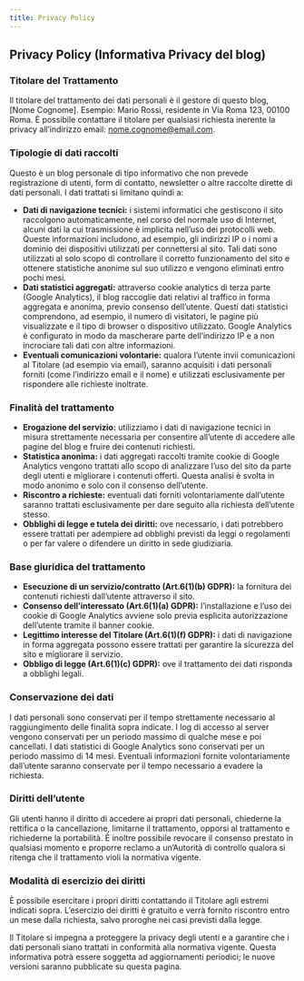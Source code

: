 ```yaml
---
title: Privacy Policy
---
```


## Privacy Policy (Informativa Privacy del blog)

### Titolare del Trattamento

Il titolare del trattamento dei dati personali è il gestore di questo blog, [Nome Cognome]. Esempio: Mario Rossi, residente in Via Roma 123, 00100 Roma. È possibile contattare il titolare per qualsiasi richiesta inerente la privacy all’indirizzo email: nome.cognome@email.com.

### Tipologie di dati raccolti

Questo è un blog personale di tipo informativo che non prevede registrazione di utenti, form di contatto, newsletter o altre raccolte dirette di dati personali. I dati trattati si limitano quindi a:

- **Dati di navigazione tecnici:** i sistemi informatici che gestiscono il sito raccolgono automaticamente, nel corso del normale uso di Internet, alcuni dati la cui trasmissione è implicita nell’uso dei protocolli web. Queste informazioni includono, ad esempio, gli indirizzi IP o i nomi a dominio dei dispositivi utilizzati per connettersi al sito. Tali dati sono utilizzati al solo scopo di controllare il corretto funzionamento del sito e ottenere statistiche anonime sul suo utilizzo e vengono eliminati entro pochi mesi.
- **Dati statistici aggregati:** attraverso cookie analytics di terza parte (Google Analytics), il blog raccoglie dati relativi al traffico in forma aggregata e anonima, previo consenso dell’utente. Questi dati statistici comprendono, ad esempio, il numero di visitatori, le pagine più visualizzate e il tipo di browser o dispositivo utilizzato. Google Analytics è configurato in modo da mascherare parte dell’indirizzo IP e a non incrociare tali dati con altre informazioni.
- **Eventuali comunicazioni volontarie:** qualora l’utente invii comunicazioni al Titolare (ad esempio via email), saranno acquisiti i dati personali forniti (come l’indirizzo email e il nome) e utilizzati esclusivamente per rispondere alle richieste inoltrate.

### Finalità del trattamento

- **Erogazione del servizio:** utilizziamo i dati di navigazione tecnici in misura strettamente necessaria per consentire all’utente di accedere alle pagine del blog e fruire dei contenuti richiesti.
- **Statistica anonima:** i dati aggregati raccolti tramite cookie di Google Analytics vengono trattati allo scopo di analizzare l’uso del sito da parte degli utenti e migliorare i contenuti offerti. Questa analisi è svolta in modo anonimo e solo con il consenso dell’utente.
- **Riscontro a richieste:** eventuali dati forniti volontariamente dall’utente saranno trattati esclusivamente per dare seguito alla richiesta dell’utente stesso.
- **Obblighi di legge e tutela dei diritti:** ove necessario, i dati potrebbero essere trattati per adempiere ad obblighi previsti da leggi o regolamenti o per far valere o difendere un diritto in sede giudiziaria.

### Base giuridica del trattamento

- **Esecuzione di un servizio/contratto (Art.6(1)(b) GDPR):** la fornitura dei contenuti richiesti dall’utente attraverso il sito.
- **Consenso dell’interessato (Art.6(1)(a) GDPR):** l’installazione e l’uso dei cookie di Google Analytics avviene solo previa esplicita autorizzazione dell’utente tramite il banner cookie.
- **Legittimo interesse del Titolare (Art.6(1)(f) GDPR):** i dati di navigazione in forma aggregata possono essere trattati per garantire la sicurezza del sito e migliorare il servizio.
- **Obbligo di legge (Art.6(1)(c) GDPR):** ove il trattamento dei dati risponda a obblighi legali.

### Conservazione dei dati

I dati personali sono conservati per il tempo strettamente necessario al raggiungimento delle finalità sopra indicate. I log di accesso al server vengono conservati per un periodo massimo di qualche mese e poi cancellati. I dati statistici di Google Analytics sono conservati per un periodo massimo di 14 mesi. Eventuali informazioni fornite volontariamente dall’utente saranno conservate per il tempo necessario a evadere la richiesta.

### Diritti dell’utente

Gli utenti hanno il diritto di accedere ai propri dati personali, chiederne la rettifica o la cancellazione, limitarne il trattamento, opporsi al trattamento e richiederne la portabilità. È inoltre possibile revocare il consenso prestato in qualsiasi momento e proporre reclamo a un’Autorità di controllo qualora si ritenga che il trattamento violi la normativa vigente.

### Modalità di esercizio dei diritti

È possibile esercitare i propri diritti contattando il Titolare agli estremi indicati sopra. L’esercizio dei diritti è gratuito e verrà fornito riscontro entro un mese dalla richiesta, salvo proroghe nei casi previsti dalla legge.

Il Titolare si impegna a proteggere la privacy degli utenti e a garantire che i dati personali siano trattati in conformità alla normativa vigente. Questa informativa potrà essere soggetta ad aggiornamenti periodici; le nuove versioni saranno pubblicate su questa pagina.
